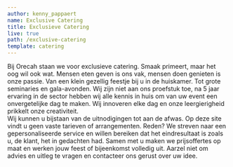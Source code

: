 ```yaml
---
author: kenny_pappaert
name: Exclusive Catering
title: Exclusieve Catering
live: true
path: /exclusive-catering
template: catering
---
```

Bij Orecah staan we voor exclusieve catering. Smaak primeert, maar het oog wil ook wat. 
Mensen eten geven is ons vak, mensen doen genieten is onze passie. 
Van een klein gezellig feestje bij u in de huiskamer. Tot grote seminaries en gala-avonden.
Wij zijn niet aan ons proefstuk toe, na 5 jaar ervaring in de sector hebben wij alle kennis in huis om van uw event een onvergetelijke dag te maken. Wij innoveren elke dag en onze leergierigheid prikkelt onze creativiteit.  
Wij kunnen u bijstaan van de uitnodigingen tot aan de afwas.
Op deze site vindt u geen vaste tarieven of arrangementen. Reden? We streven naar een gepersonaliseerde service en willen bereiken dat het eindresultaat is zoals u, de klant, het in gedachten had. Samen met u maken we prijsoffertes op maat en werken jouw feest of bijeenkomst volledig uit. Aarzel niet om advies en uitleg te vragen en contacteer ons gerust over uw idee.
